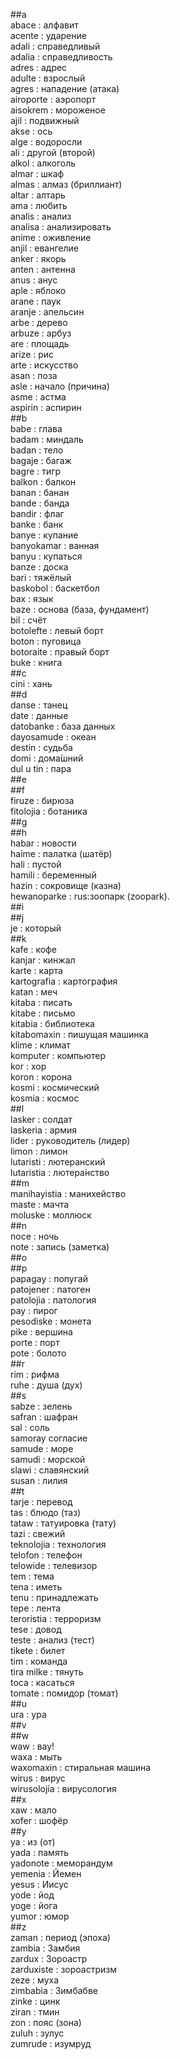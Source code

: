##a  
abace : алфавит  
acente : ударение  
adali : справедливый  
adalia : справедливость  
adres : адрес  
adulte : взрослый  
agres : нападение (атака)  
airoporte : аэропорт   
aisokrem : мороженое  
ajil : подвижный  
akse : ось  
alge : водоросли  
ali : другой (второй)  
alkol : алкоголь  
almar : шкаф  
almas : алмаз (бриллиант)  
altar : алтарь  
ama : любить  
analis : анализ  
analisa : анализировать  
anime : оживление  
anjil : евангелие  
anker : якорь  
anten : антенна  
anus : анус  
aple : яблоко  
arane : паук  
aranje : апельсин  
arbe : дерево  
arbuze : арбуз  
are : площадь  
arize : рис  
arte : искусство  
asan : поза  
asle : начало (причина)  
asme : астма  
aspirin : аспирин  
##b  
babe : глава  
badam : миндаль  
badan : тело  
bagaje : багаж  
bagre : тигр  
balkon : балкон  
banan : банан  
bande : банда  
bandir : флаг  
banke : банк  
banye : купание  
banyokamar : ванная  
banyu : купаться  
banze : доска   
bari : тяжёлый  
baskobol : баскетбол  
bax : язык  
baze : основа (база,  фундамент)  
bil : счёт  
botolefte : левый борт  
boton : пуговица  
botoraite : правый борт   
buke : книга  
##c  
cini : хань  
##d  
danse : танец  
date : данные  
datobanke : база данных   
dayosamude : океан   
destin : судьба  
domi : дома́шний   
dul u tin : пара  
##e  
##f  
firuze : бирюза  
fitolojia : ботаника   
##g  
##h  
habar : новости  
haime : палатка (шатёр)  
hali : пустой  
hamili : беременный  
hazin : сокровище (казна)  
hewanoparke : rus:зоопарк (zoopark).   
##i  
##j  
je : который  
##k  
kafe : кофе  
kanjar : кинжал  
karte : карта   
kartografia : картография   
katan : меч  
kitaba : писать  
kitabe : письмо  
kitabia : библиотека  
kitabomaxin : пишущая машинка  
klime : климат  
komputer : компьютер  
kor : хор  
koron : корона  
kosmi : космический  
kosmia : космос  
##l  
lasker : солдат  
laskeria : армия  
lider : руководитель (лидер)  
limon : лимон  
lutaristi : лютеранский  
lutaristia : лютера́нство   
##m  
manihayistia : манихейство  
maste : мачта  
moluske : моллюск  
##n  
noce : ночь  
note : запись (заметка)  
##o  
##p  
papagay : попугай  
patojener : патоген  
patolojia : патология  
pay : пирог  
pesodiske : монета  
pike : вершина  
porte : порт  
pote : болото  
##r  
rim : рифма  
ruhe : душа (дух)  
##s  
sabze : зелень  
safran : шафран  
sal : соль  
samoray  согласие  
samude : море   
samudi : морской   
slawi : славянский  
susan : лилия  
##t  
tarje : перевод  
tas : блюдо (таз)  
tataw : татуировка (тату)  
tazi : свежий  
teknolojia : технология  
telofon : телефон  
telowide : телевизор  
tem : тема  
tena : иметь  
tenu : принадлежать  
tepe : лента  
teroristia : терроризм  
tese : довод  
teste : анализ (тест)  
tikete : билет  
tim : команда  
tira milke : тянуть  
toca : касаться  
tomate : помидор (томат)  
##u  
ura : ура  
##v  
##w  
waw : вау!  
waxa : мыть  
waxomaxin : стиральная машина  
wirus : вирус  
wirusolojia : вирусология  
##x  
xaw : мало  
xofer : шофёр  
##y  
ya : из (от)  
yada : память  
yadonote : меморандум   
yemenia : Йемен  
yesus : Иисус  
yode : йод  
yoge : йога  
yumor : юмор  
##z  
zaman : период (эпоха)   
zambia : Замбия  
zardux : Зороастр  
zarduxiste : зороастризм  
zeze : муха  
zimbabia : Зимбабве  
zinke : цинк  
ziran : тмин  
zon : пояс (зона)  
zuluh : зулус  
zumrude : изумруд  
